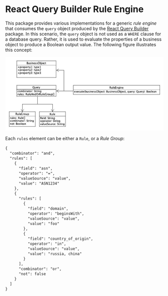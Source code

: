# React Query Builder Rule Engine
This package provides various implementations for a generic *rule engine* that consumes the `query` object produced by
the [React Query Builder](https://github.com/react-querybuilder/react-querybuilder) package. In this scenario, the
`query` object is not used as a `WHERE` clause for a database query. Rather, it is used to evaluate the properties of
a business object to produce a Boolean output value. The following figure illustrates this concept:

![UML class diagram](./UmlClass.jpg)

Each `rules` element can be either a `Rule`, or a *Rule Group*:

```
{
  "combinator": "and",
  "rules": [
    {
      "field": "asn",
      "operator": "=",
      "valueSource": "value",
      "value": "ASN1234"
    },
    {
      "rules": [
        {
          "field": "domain",
          "operator": "beginsWith",
          "valueSource": "value",
          "value": "foo"
        },
        {
          "field": "country_of_origin",
          "operator": "in",
          "valueSource": "value",
          "value": "russia, china"
        }
      ],
      "combinator": "or",
      "not": false
    }
  ]
}
```